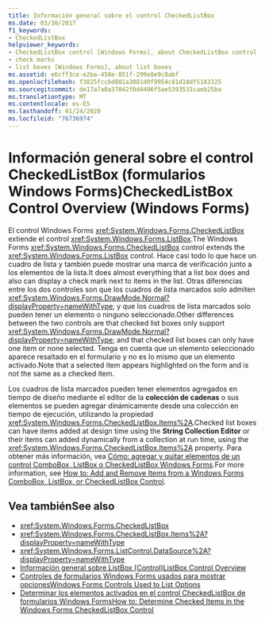 ```yaml
---
title: Información general sobre el control CheckedListBox
ms.date: 03/30/2017
f1_keywords:
- CheckedListBox
helpviewer_keywords:
- CheckedListBox control [Windows Forms], about CheckedListBox control
- check marks
- list boxes [Windows Forms], about list boxes
ms.assetid: e6cff3ce-e2ba-458e-851f-299e8e9c8abf
ms.openlocfilehash: f3825fccbd881a3081d0f9954c81d18df5183325
ms.sourcegitcommit: de17a7a0a37042f0d4406f5ae5393531caeb25ba
ms.translationtype: MT
ms.contentlocale: es-ES
ms.lasthandoff: 01/24/2020
ms.locfileid: "76736974"
---
```

# <a name="checkedlistbox-control-overview-windows-forms"></a><span data-ttu-id="ce35a-102">Información general sobre el control CheckedListBox (formularios Windows Forms)</span><span class="sxs-lookup"><span data-stu-id="ce35a-102">CheckedListBox Control Overview (Windows Forms)</span></span>
<span data-ttu-id="ce35a-103">El control Windows Forms <xref:System.Windows.Forms.CheckedListBox> extiende el control <xref:System.Windows.Forms.ListBox>.</span><span class="sxs-lookup"><span data-stu-id="ce35a-103">The Windows Forms <xref:System.Windows.Forms.CheckedListBox> control extends the <xref:System.Windows.Forms.ListBox> control.</span></span> <span data-ttu-id="ce35a-104">Hace casi todo lo que hace un cuadro de lista y también puede mostrar una marca de verificación junto a los elementos de la lista.</span><span class="sxs-lookup"><span data-stu-id="ce35a-104">It does almost everything that a list box does and also can display a check mark next to items in the list.</span></span> <span data-ttu-id="ce35a-105">Otras diferencias entre los dos controles son que los cuadros de lista marcados solo admiten <xref:System.Windows.Forms.DrawMode.Normal?displayProperty=nameWithType>; y que los cuadros de lista marcados solo pueden tener un elemento o ninguno seleccionado.</span><span class="sxs-lookup"><span data-stu-id="ce35a-105">Other differences between the two controls are that checked list boxes only support <xref:System.Windows.Forms.DrawMode.Normal?displayProperty=nameWithType>; and that checked list boxes can only have one item or none selected.</span></span> <span data-ttu-id="ce35a-106">Tenga en cuenta que un elemento seleccionado aparece resaltado en el formulario y no es lo mismo que un elemento activado.</span><span class="sxs-lookup"><span data-stu-id="ce35a-106">Note that a selected item appears highlighted on the form and is not the same as a checked item.</span></span>  
  
 <span data-ttu-id="ce35a-107">Los cuadros de lista marcados pueden tener elementos agregados en tiempo de diseño mediante el editor de la **colección de cadenas** o sus elementos se pueden agregar dinámicamente desde una colección en tiempo de ejecución, utilizando la propiedad <xref:System.Windows.Forms.CheckedListBox.Items%2A>.</span><span class="sxs-lookup"><span data-stu-id="ce35a-107">Checked list boxes can have items added at design time using the **String Collection Editor** or their items can added dynamically from a collection at run time, using the <xref:System.Windows.Forms.CheckedListBox.Items%2A> property.</span></span> <span data-ttu-id="ce35a-108">Para obtener más información, vea [Cómo: agregar y quitar elementos de un control ComboBox, ListBox o CheckedListBox Windows Forms](add-and-remove-items-from-a-wf-combobox.md).</span><span class="sxs-lookup"><span data-stu-id="ce35a-108">For more information, see [How to: Add and Remove Items from a Windows Forms ComboBox, ListBox, or CheckedListBox Control](add-and-remove-items-from-a-wf-combobox.md).</span></span>  
  
## <a name="see-also"></a><span data-ttu-id="ce35a-109">Vea también</span><span class="sxs-lookup"><span data-stu-id="ce35a-109">See also</span></span>

- <xref:System.Windows.Forms.CheckedListBox>
- <xref:System.Windows.Forms.CheckedListBox.Items%2A?displayProperty=nameWithType>
- <xref:System.Windows.Forms.ListControl.DataSource%2A?displayProperty=nameWithType>
- [<span data-ttu-id="ce35a-110">Información general sobre ListBox (Control)</span><span class="sxs-lookup"><span data-stu-id="ce35a-110">ListBox Control Overview</span></span>](listbox-control-overview-windows-forms.md)
- [<span data-ttu-id="ce35a-111">Controles de formularios Windows Forms usados para mostrar opciones</span><span class="sxs-lookup"><span data-stu-id="ce35a-111">Windows Forms Controls Used to List Options</span></span>](windows-forms-controls-used-to-list-options.md)
- [<span data-ttu-id="ce35a-112">Determinar los elementos activados en el control CheckedListBox de formularios Windows Forms</span><span class="sxs-lookup"><span data-stu-id="ce35a-112">How to: Determine Checked Items in the Windows Forms CheckedListBox Control</span></span>](how-to-determine-checked-items-in-the-windows-forms-checkedlistbox-control.md)
